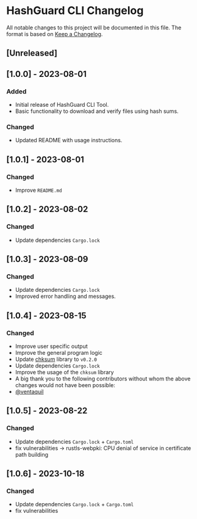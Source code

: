 # HashGuard CLI Changelog

All notable changes to this project will be documented in this file. The format is based on [Keep a Changelog](https://keepachangelog.com/en/1.0.0/).

## [Unreleased]

## [1.0.0] - 2023-08-01
### Added
- Initial release of HashGuard CLI Tool.
- Basic functionality to download and verify files using hash sums.

### Changed
- Updated README with usage instructions.

## [1.0.1] - 2023-08-01
### Changed
- Improve ``README.md``

## [1.0.2] - 2023-08-02
### Changed
- Update dependencies ``Cargo.lock``

## [1.0.3] - 2023-08-09
### Changed
- Update dependencies ``Cargo.lock``
- Improved error handling and messages.

## [1.0.4] - 2023-08-15
### Changed
- Improve user specific output
- Improve the general program logic
- Update [chksum](https://crates.io/crates/chksum/0.2.0) library to ``v0.2.0``
- Update dependencies ``Cargo.lock``
- Improve the usage of the ``chksum`` library
- A big thank you to the following contributors without whom the above changes would not have been possible:
- [@ventaquil](https://github.com/ventaquil)

## [1.0.5] - 2023-08-22
### Changed
- Update dependencies ``Cargo.lock`` + ``Cargo.toml``
- fix vulnerabilities -> rustls-webpki: CPU denial of service in certificate path building

## [1.0.6] - 2023-10-18
### Changed
- Update dependencies ``Cargo.lock`` + ``Cargo.toml``
- fix vulnerabilities